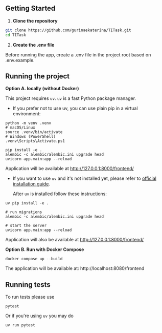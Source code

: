 ## Getting Started

1. **Clone the repository**
```bash
git clone https://github.com/gurinaekaterina/TITask.git
cd TITask
```

2. **Create the .env file**

Before running the app, create a .env file in the project root based on .env.example.

## Running the project

**Option A. locally (without Docker)**

This project requires `uv`.
`uv` is a fast Python package manager. 
- If you prefer not to use uv, you can use plain pip in a virtual environment:

```
python -m venv .venv
# macOS/Linux
source .venv/bin/activate
# Windows (PowerShell)
.venv\Scripts\Activate.ps1

pip install -e .
alembic -c alembic/alembic.ini upgrade head
uvicorn app.main:app --reload
```
Application will be available at http://127.0.0.1:8000/frontend/

- If you want to use `uv` and it's not installed yet, please refer to [official installation guide](https://docs.astral.sh/uv/getting-started/installation/).

    After `uv` is installed follow these instructions:
```
uv pip install -e .

# run migrations
alembic -c alembic/alembic.ini upgrade head

# start the server
uvicorn app.main:app --reload
```

Application will also be available at http://127.0.0.1:8000/frontend/

**Option B. Run with Docker Compose**

```
docker compose up --build
```

The application will be available at:
http://localhost:8080/frontend

## Running tests

To run tests please use 
```
pytest
```

Or if you're using `uv` you may do
```
uv run pytest
```